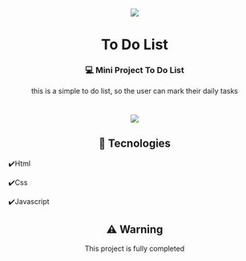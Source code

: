 <h1 align="center"><img src="https://user-images.githubusercontent.com/82244432/130672574-44a390c6-67d4-4d48-a175-2e34b0626158.png"/></h1>

<h1 align="center"> To Do List </h1>
<h3 align="center">💻 Mini Project To Do List</h3>
<p align="center"> this is a simple to do list, so the user can mark their daily tasks </p>

<h1 align="center"><img src="https://user-images.githubusercontent.com/82244432/130673049-d73c6b4c-f55e-45b9-ad38-eeb9921fcdc8.gif"/></h1>

<h2 align="center">🚀 Tecnologies </h2>
<p>✔️Html</p>
<p>✔️Css</p>
<p>✔️Javascript</p>

<h2 align="center"> ⚠️ Warning </h2>
<p align="center"> This project is fully completed </p>
